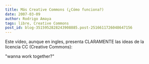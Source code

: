 ```yaml
---
title: Más Creative Commons (¿Cómo funciona?)
date: 2007-03-09
author: Rodrigo Amaya
tags: libre, Creative Commons
post_id: blog-3515952828243908885.post-2516611726048647156
---
```


Este vídeo, aunque en ingles, presenta CLARAMENTE las ideas de la licencia CC (Creative Commons):

"wanna work together?"